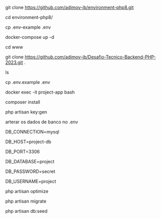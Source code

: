 git clone https://github.com/adimov-jb/environment-php8.git

cd environment-php8/

cp .env-example .env

docker-compose up -d

cd www

git clone https://github.com/adimov-jb/Desafio-Tecnico-Backend-PHP-2023.git .

ls

cp .env.example .env

docker exec -it project-app bash

composer install

php artisan key:gen

arterar os dados de banco no .env

DB_CONNECTION=mysql

DB_HOST=project-db

DB_PORT=3306

DB_DATABASE=project

DB_PASSWORD=secret

DB_USERNAME=project

php artisan optimize

php artisan migrate

php artisan db:seed
